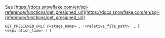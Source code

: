 See [https://docs.snowflake.com/en/sql-reference/functions/get_presigned_url](https://docs.snowflake.com/en/sql-reference/functions/get_presigned_url)
```
GET_PRESIGNED_URL( @<stage_name> , '<relative_file_path>' , [ <expiration_time> ] )
```
